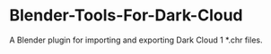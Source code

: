 # Blender-Tools-For-Dark-Cloud
A Blender plugin for importing and exporting Dark Cloud 1 *.chr files.
